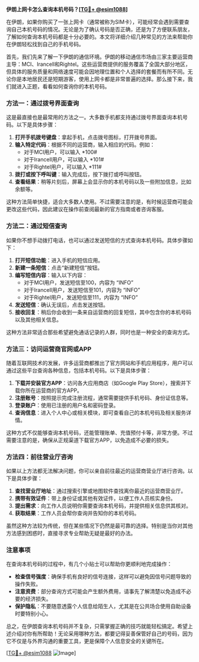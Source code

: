 **伊朗上网卡怎么查询本机号码？[[TG💪+ @esim1088](https://t.me/s/esim1088)]**

在伊朗，如果你购买了一张上网卡（通常被称为SIM卡），可能经常会遇到需要查询自己本机号码的情况。无论是为了确认号码是否正确，还是为了方便联系朋友，了解如何查询本机号码都是十分必要的。本文将详细介绍几种常见的方法来帮助你在伊朗轻松找到自己的手机号码。

首先，我们先来了解一下伊朗的通信环境。伊朗的移动通信市场由三家主要运营商主导：MCI、Irancell和Rightel。这些运营商提供的服务覆盖了全国大部分地区，但具体的服务质量和网络速度可能会因地理位置和个人选择的套餐而有所不同。无论你是本地居民还是短期游客，使用上网卡都是非常普遍的选择。那么接下来，我们就进入正题，看看如何查询你的本机号码。

### 方法一：通过拨号界面查询

这是最直接也是最常用的方法之一。大多数手机都支持通过拨号界面查询本机号码。以下是具体步骤：

1. **打开手机拨号键盘**：拿起手机，点击拨号图标，打开拨号界面。
2. **输入特定代码**：根据不同的运营商，输入相应的代码。例如：
   - 对于MCI用户，可以输入 *100#
   - 对于Irancell用户，可以输入 *101#
   - 对于Rightel用户，可以输入 *111#
3. **拨打或按下呼叫键**：输入完成后，按下拨打或呼叫按钮。
4. **查看结果**：稍等片刻后，屏幕上会显示你的本机号码以及一些附加信息，比如余额等。

这种方法简单快捷，适合大多数人使用。不过需要注意的是，有时候运营商可能会更改这些代码，因此建议在操作前查阅最新的官方指南或者咨询客服。

### 方法二：通过短信查询

如果你不想手动拨打电话，也可以通过发送短信的方式查询本机号码。具体步骤如下：

1. **打开短信功能**：进入手机的短信应用。
2. **新建一条短信**：点击“新建短信”按钮。
3. **编写短信内容**：输入以下内容：
   - 对于MCI用户，发送短信至100，内容为 “INFO”
   - 对于Irancell用户，发送短信至101，内容为 “INFO”
   - 对于Rightel用户，发送短信至111，内容为 “INFO”
4. **发送短信**：确认无误后，点击发送按钮。
5. **接收回复**：稍后你会收到一条来自运营商的回复短信，其中包含你的本机号码以及其他相关信息。

这种方法非常适合那些希望避免通话记录的人群，同时也是一种安全的查询方式。

### 方法三：访问运营商官网或APP

随着互联网技术的发展，许多运营商都推出了官方网站和手机应用程序，用户可以通过这些平台查询各种信息，包括本机号码。以下是具体步骤：

1. **下载并安装官方APP**：访问各大应用商店（如Google Play Store），搜索并下载你所在运营商的官方APP。
2. **注册账号**：按照提示完成注册流程，通常需要提供手机号码、身份证信息等。
3. **登录账户**：使用已注册的用户名和密码登录。
4. **查询信息**：进入个人中心或相关模块，即可查看自己的本机号码及相关服务详情。

这种方式不仅能够查询本机号码，还能管理账单、充值预付卡等，非常方便。不过需要注意的是，确保从正规渠道下载官方APP，以免造成不必要的损失。

### 方法四：前往营业厅咨询

如果以上方法都无法解决问题，你可以亲自前往最近的运营商营业厅进行咨询。以下是具体步骤：

1. **查找营业厅地址**：通过搜索引擎或地图软件查找离你最近的运营商营业厅。
2. **携带有效证件**：带上身份证或其他有效证件，以便工作人员核实身份。
3. **提出需求**：向工作人员说明你需要查询本机号码，并提供相关信息供其核对。
4. **获取结果**：工作人员会帮你查询并告知你的本机号码。

虽然这种方法较为传统，但在某些情况下仍然是最可靠的选择。特别是当你对其他方法感到困惑时，直接寻求专业帮助无疑是最好的办法。

### 注意事项

在查询本机号码的过程中，有几个小贴士可以帮助你更顺利地完成操作：

- **检查信号强度**：确保手机有良好的信号连接，这样可以避免因信号问题导致的操作失败。
- **注意资费**：部分查询方式可能会产生额外费用，请事先了解清楚以免造成不必要的经济损失。
- **保护隐私**：不要随意透露个人信息给陌生人，尤其是在公共场合使用自助设备时要特别小心。

总之，在伊朗查询本机号码并不复杂，只需掌握正确的技巧就能轻松搞定。希望上述介绍对你有所帮助！无论采用哪种方法，都要记得妥善保管好自己的号码，因为它不仅是与外界沟通的重要工具，更是保障个人信息安全的关键所在。

[[TG💪+ @esim1088](https://t.me/s/esim1088) ![Image](https://i.postimg.cc/4NQfJmqS/Snipaste-2025-05-13-00-14-12.png)]